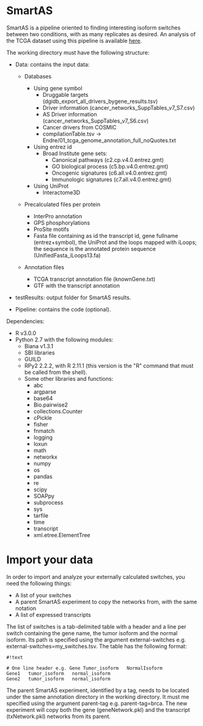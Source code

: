 SmartAS
=======

SmartAS is a pipeline oriented to finding interesting isoform switches between two conditions, with as many replicates as desired. An analysis of the TCGA dataset using this pipeline is available [here](https://github.com/hclimente/smartas).

The working directory must have the following structure:

* Data: contains the input data:
	* Databases
		* Using gene symbol
			* Druggable targets (dgidb_export_all_drivers_bygene_results.tsv)
			* Driver information (cancer_networks_SuppTables_v7_S7.csv)
			* AS Driver information (cancer_networks_SuppTables_v7_S6.csv)
			* Cancer drivers from COSMIC
			* compilationTable.tsv -> Endre/01_tcga_genome_annotation_full_noQuotes.txt
		* Using entrez id
			* Broad Institute gene sets:
				* Canonical pathways (c2.cp.v4.0.entrez.gmt)
				* GO biological process (c5.bp.v4.0.entrez.gmt)
				* Oncogenic signatures (c6.all.v4.0.entrez.gmt)
				* Immunologic signatures (c7.all.v4.0.entrez.gmt)
		* Using UniProt
			* Interactome3D

	* Precalculated files per protein
		* InterPro annotation
		* GPS phosphorylations
		* ProSite motifs
		* Fasta file containing as id the transcript id, gene fullname (entrez+symbol), the UniProt and the loops mapped with iLoops; the sequence is the annotated protein sequence (UnifiedFasta_iLoops13.fa)

	* Annotation files
		* TCGA transcript annotation file (knownGene.txt)
		* GTF with the transcript annotation

* testResults: output folder for SmartAS results.
* Pipeline: contains the code (optional).

Dependencies:

* R v3.0.0
* Python 2.7 with the following modules:
	* Biana v1.3.1
	* SBI libraries
	* GUILD
	* RPy2 2.2.2, with R 2.11.1 (this version is the "R" command that must be called from the shell).
	* Some other libraries and functions:
		* abc
		* argparse
		* base64
		* Bio.pairwise2
		* collections.Counter
		* cPickle
		* fisher
		* fnmatch
		* logging
		* loxun
		* math
		* networkx
		* numpy
		* os
		* pandas
		* re
		* scipy
		* SOAPpy
		* subprocess
		* sys
		* tarfile
		* time
		* transcript
		* xml.etree.ElementTree

# Import your data #
In order to import and analyze your externally calculated switches, you need the following things:

* A list of your switches
* A parent SmartAS experiment to copy the networks from, with the same notation
* A list of expressed transcripts

The list of switches is a tab-delimited table with a header and a line per switch containing the gene name, the tumor isoform and the normal isoform. Its path is specified using the argument external-switches e.g. external-switches=my_switches.tsv. The table has the following format:

```
#!text

# One line header e.g. Gene	Tumor_isoform	NormalIsoform
Gene1	tumor_isoform	normal_isoform
Gene2	tumor_isoform	normal_isoform

```
The parent SmartAS experiment, identified by a tag, needs to be located under the same annotation directory in the working directory. It must me specified using the argument parent-tag e.g. parent-tag=brca. The new experiment will copy both the gene (geneNetwork.pkl) and the transcript (txNetwork.pkl) networks from its parent.